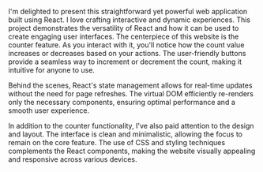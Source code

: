 I'm delighted to present this straightforward yet powerful web application built using React. I love crafting interactive and dynamic experiences. This project demonstrates the versatility of React and how it can be used to create engaging user interfaces.
The centerpiece of this website is the counter feature. As you interact with it, you'll notice how the count value increases or decreases based on your actions. The user-friendly buttons provide a seamless way to increment or decrement the count, making it intuitive for anyone to use.

Behind the scenes, React's state management allows for real-time updates without the need for page refreshes. The virtual DOM efficiently re-renders only the necessary components, ensuring optimal performance and a smooth user experience.

In addition to the counter functionality, I've also paid attention to the design and layout. The interface is clean and minimalistic, allowing the focus to remain on the core feature. The use of CSS and styling techniques complements the React components, making the website visually appealing and responsive across various devices.
